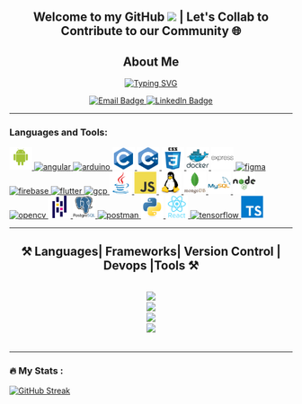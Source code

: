 
<div>
<img src="https://komarev.com/ghpvc/?username=your-github-username&style=flat-square&color=blue" alt=""/>
</div>

<div align="center">
<h2>
   Welcome to my GitHub  
  <img src="https://media.giphy.com/media/hvRJCLFzcasrR4ia7z/giphy.gif" width="30px"/>  | Let's Collab to Contribute to our Community 🌐 <br>
   
 </h2>

 
 <h2 align="center">About Me</h2>
 
[![Typing SVG](https://readme-typing-svg.demolab.com?font=Salsa&size=27&duration=3000&pause=500&color=FFD700&random=false&width=435&lines=Hey!+%F0%9F%99%8B%F0%9F%8F%BD%E2%80%8D%E2%99%82%EF%B8%8F+I'm+Adithya+Vedhamani;Full+Stack+Developer+%F0%9F%91%A8%F0%9F%8F%BD%E2%80%8D%F0%9F%92%BB+;Open+Source+Contributor+%F0%9F%92%BB;Passionate+Hackathon+Enthusiast%F0%9F%91%BE;Freelancer+%7C+4%2B+Years+of+Experience)](https://git.io/typing-svg)

 <a href="mailto:adithyavedhamani@gmail.com">
<img src="https://img.shields.io/badge/Gmail-D14836?style=for-the-badge&logo=gmail&logoColor=white" alt="Email Badge" />
  </a>

  <a href="https://www.linkedin.com/in/adithya-vedhamani-3130a521b">
    <img src="https://img.shields.io/badge/LinkedIn-blue?style=for-the-badge&logo=linkedin&logoColor=white" alt="LinkedIn Badge" />
  </a>

</div>

---


<h3 align="left">Languages and Tools:</h3>
<p align="left"> <a href="https://developer.android.com" target="_blank" rel="noreferrer"> <img src="https://raw.githubusercontent.com/devicons/devicon/master/icons/android/android-original-wordmark.svg" alt="android" width="40" height="40"/> </a> <a href="https://angular.io" target="_blank" rel="noreferrer"> <img src="https://angular.io/assets/images/logos/angular/angular.svg" alt="angular" width="40" height="40"/> </a> <a href="https://www.arduino.cc/" target="_blank" rel="noreferrer"> <img src="https://cdn.worldvectorlogo.com/logos/arduino-1.svg" alt="arduino" width="40" height="40"/> </a> <a href="https://www.cprogramming.com/" target="_blank" rel="noreferrer"> <img src="https://raw.githubusercontent.com/devicons/devicon/master/icons/c/c-original.svg" alt="c" width="40" height="40"/> </a> <a href="https://www.w3schools.com/cpp/" target="_blank" rel="noreferrer"> <img src="https://raw.githubusercontent.com/devicons/devicon/master/icons/cplusplus/cplusplus-original.svg" alt="cplusplus" width="40" height="40"/> </a> <a href="https://www.w3schools.com/css/" target="_blank" rel="noreferrer"> <img src="https://raw.githubusercontent.com/devicons/devicon/master/icons/css3/css3-original-wordmark.svg" alt="css3" width="40" height="40"/> </a> <a href="https://www.docker.com/" target="_blank" rel="noreferrer"> <img src="https://raw.githubusercontent.com/devicons/devicon/master/icons/docker/docker-original-wordmark.svg" alt="docker" width="40" height="40"/> </a> <a href="https://expressjs.com" target="_blank" rel="noreferrer"> <img src="https://raw.githubusercontent.com/devicons/devicon/master/icons/express/express-original-wordmark.svg" alt="express" width="40" height="40"/> </a> <a href="https://www.figma.com/" target="_blank" rel="noreferrer"> <img src="https://www.vectorlogo.zone/logos/figma/figma-icon.svg" alt="figma" width="40" height="40"/> </a> <a href="https://firebase.google.com/" target="_blank" rel="noreferrer"> <img src="https://www.vectorlogo.zone/logos/firebase/firebase-icon.svg" alt="firebase" width="40" height="40"/> </a> <a href="https://flutter.dev" target="_blank" rel="noreferrer"> <img src="https://www.vectorlogo.zone/logos/flutterio/flutterio-icon.svg" alt="flutter" width="40" height="40"/> </a> <a href="https://cloud.google.com" target="_blank" rel="noreferrer"> <img src="https://www.vectorlogo.zone/logos/google_cloud/google_cloud-icon.svg" alt="gcp" width="40" height="40"/> </a> <a href="https://www.java.com" target="_blank" rel="noreferrer"> <img src="https://raw.githubusercontent.com/devicons/devicon/master/icons/java/java-original.svg" alt="java" width="40" height="40"/> </a> <a href="https://developer.mozilla.org/en-US/docs/Web/JavaScript" target="_blank" rel="noreferrer"> <img src="https://raw.githubusercontent.com/devicons/devicon/master/icons/javascript/javascript-original.svg" alt="javascript" width="40" height="40"/> </a> <a href="https://www.linux.org/" target="_blank" rel="noreferrer"> <img src="https://raw.githubusercontent.com/devicons/devicon/master/icons/linux/linux-original.svg" alt="linux" width="40" height="40"/> </a> <a href="https://www.mongodb.com/" target="_blank" rel="noreferrer"> <img src="https://raw.githubusercontent.com/devicons/devicon/master/icons/mongodb/mongodb-original-wordmark.svg" alt="mongodb" width="40" height="40"/> </a> <a href="https://www.mysql.com/" target="_blank" rel="noreferrer"> <img src="https://raw.githubusercontent.com/devicons/devicon/master/icons/mysql/mysql-original-wordmark.svg" alt="mysql" width="40" height="40"/> </a> <a href="https://nodejs.org" target="_blank" rel="noreferrer"> <img src="https://raw.githubusercontent.com/devicons/devicon/master/icons/nodejs/nodejs-original-wordmark.svg" alt="nodejs" width="40" height="40"/> </a> <a href="https://opencv.org/" target="_blank" rel="noreferrer"> <img src="https://www.vectorlogo.zone/logos/opencv/opencv-icon.svg" alt="opencv" width="40" height="40"/> </a> <a href="https://pandas.pydata.org/" target="_blank" rel="noreferrer"> <img src="https://raw.githubusercontent.com/devicons/devicon/2ae2a900d2f041da66e950e4d48052658d850630/icons/pandas/pandas-original.svg" alt="pandas" width="40" height="40"/> </a> <a href="https://www.postgresql.org" target="_blank" rel="noreferrer"> <img src="https://raw.githubusercontent.com/devicons/devicon/master/icons/postgresql/postgresql-original-wordmark.svg" alt="postgresql" width="40" height="40"/> </a> <a href="https://postman.com" target="_blank" rel="noreferrer"> <img src="https://www.vectorlogo.zone/logos/getpostman/getpostman-icon.svg" alt="postman" width="40" height="40"/> </a> <a href="https://www.python.org" target="_blank" rel="noreferrer"> <img src="https://raw.githubusercontent.com/devicons/devicon/master/icons/python/python-original.svg" alt="python" width="40" height="40"/> </a> <a href="https://reactjs.org/" target="_blank" rel="noreferrer"> <img src="https://raw.githubusercontent.com/devicons/devicon/master/icons/react/react-original-wordmark.svg" alt="react" width="40" height="40"/> </a> <a href="https://www.tensorflow.org" target="_blank" rel="noreferrer"> <img src="https://www.vectorlogo.zone/logos/tensorflow/tensorflow-icon.svg" alt="tensorflow" width="40" height="40"/> </a> <a href="https://www.typescriptlang.org/" target="_blank" rel="noreferrer"> <img src="https://raw.githubusercontent.com/devicons/devicon/master/icons/typescript/typescript-original.svg" alt="typescript" width="40" height="40"/> </a> </p>

---

<h2 align="center">⚒️ Languages| Frameworks| Version Control | Devops |Tools ⚒️</h2>
<br/>
<div align="center">
    <img src="https://skillicons.dev/icons?i=python,c,java,dart" /><br>
    <img src="https://skillicons.dev/icons?i=html,css,javascript,react,nextjs,nodejs,typescript,express,flutter,flask,figma" /><br>
   <img src="https://skillicons.dev/icons?i=git,github,docker,postman,aws,googlecloud,ansible" /><br>
   <img src="https://skillicons.dev/icons?i=mysql,postgresql,mongodb,firebase,arduino,raspberrypi,opencv,tensorflow" /><br>
</div>

<br/>
<hr/>

### :fire: My Stats :

[![GitHub Streak](http://github-readme-streak-stats.herokuapp.com?user=adithya-vedhamani&theme=dark)](https://git.io/streak-stats)


